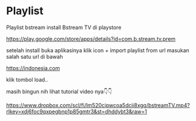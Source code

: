 # Playlist
Playlist bstream
install Bstream TV di playstore

https://play.google.com/store/apps/details?id=com.b.stream.tv.prem

setelah install buka aplikasinya 
klik icon +
import playlist from url
masukan salah satu url di bawah

https://indonesia.com

klik tombol load..


masih bingun nih lihat tutorial video nya👇👇

https://www.dropbox.com/scl/fi/lm520cipwcoa5dcji8xgq/bstreamTV.mp4?rlkey=xdj6foc9qxpegbnp1p85gmtr3&st=dhddybt3&raw=1
